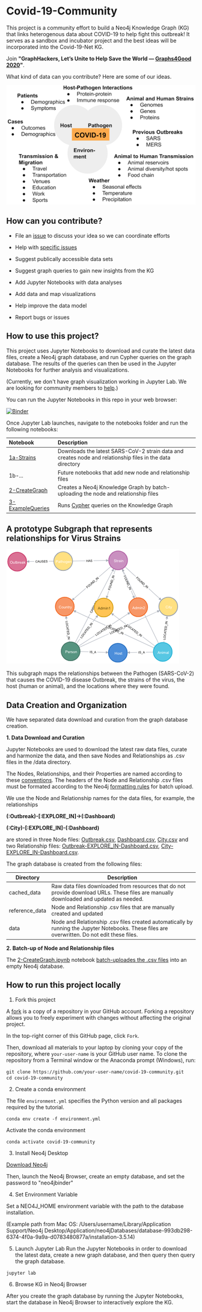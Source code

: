 # Covid-19-Community

This project is a community effort to build a Neo4j Knowledge Graph (KG) that links heterogenous data about COVID-19 to help fight this outbreak! It serves as a sandbox and incubator project and the best ideas will be incorporated into the Covid-19-Net KG.

Join **"GraphHackers, Let’s Unite to Help Save the World — [Graphs4Good 2020](https://medium.com/neo4j/graphhackers-lets-unite-to-help-save-the-world-graphs4good-2020-fed53562b41f)"**.

What kind of data can you contribute? Here are some of our ideas.

![](docs/datatypes.png)

## How can you contribute?

* File an [issue](https://github.com/covid-19-net/covid-19-community/issues/new) to discuss your idea so we can coordinate efforts

* Help with [specific issues](https://github.com/covid-19-net/covid-19-community/labels/help%20wanted)
* Suggest publically accessible data sets
* Suggest graph queries to gain new insights from the KG
* Add Jupyter Notebooks with data analyses
* Add data and map visualizations
* Help improve the data model
* Report bugs or issues


## How to use this project?
This project uses Jupyter Notebooks to download and curate the latest data files, create a Neo4j graph database, and run Cypher queries on the graph database. The results of the queries can then be used in the Jupyter Notebooks for further analysis and visualizations.

(Currently, we don't have graph visualization working in Jupyter Lab. We are looking for community members to [help](https://github.com/covid-19-net/covid-19-community/issues/1).)

You can run the Jupyter Notebooks in this repo in your web browser:

[![Binder](https://aws-uswest2-binder.pangeo.io/badge_logo.svg)](https://aws-uswest2-binder.pangeo.io/v2/gh/covid-19-net/covid-19-community/master?urlpath=lab)

Once Jupyter Lab launches, navigate to the notebooks folder and run the following notebooks:

|Notebook|Description|
|:-------|:----------|
|[1a-Strains](../notebooks/1-Strains.ipynb)| Downloads the latest SARS-CoV-2 strain data and creates node and relationship files in the data directory|
|1b-...|Future notebooks that add new node and relationship files|
|[2-CreateGraph](../notebooks/2-CreateGraph.ipynb)|Creates a Neo4j Knowledge Graph by batch-uploading the node and relationship files|
|[3-ExampleQueries](../notebooks/3-ExampleQueries.ipynb)| Runs [Cypher](https://neo4j.com/developer/cypher-query-language/) queries on the Knowledge Graph|


## A prototype Subgraph that represents relationships for Virus Strains

![](docs/strains.png)

This subgraph maps the relationships between the Pathogen (SARS-CoV-2) that causes the COVID-19 disease Outbreak, the strains of the virus, the host (human or animal), and the locations where they were found.

## Data Creation and Organization
We have separated data download and curation from the graph database creation. 

**1. Data Download and Curation**

Jupyter Notebooks are used to download the latest raw data files, curate and harmonize the data, and then save Nodes and Relationships as .csv files in the /data directory.

The Nodes, Relationships, and their Properties are named according to these [conventions](https://neo4j.com/docs/cypher-manual/current/syntax/naming/). The headers of the Node and Relationship .csv files must be formated according to the Neo4j [formatting rules](https://neo4j.com/docs/operations-manual/current/tools/import/file-header-format/) for batch upload.

We use the Node and Relationship names for the data files, for example, the relationships

**(:Outbreak)-[:EXPLORE_IN]->(:Dashboard)**

**(:City)-[:EXPLORE_IN]-(:Dashboard)**

are stored in three Node files: [Outbreak.csv](../reference_data/nodes/Outbreak.csv), [Dashboard.csv](../reference_data/nodes/Dashboard.csv), [City.csv](../data/nodes/City.csv) and two Relationship files: [Outbreak-EXPLORE_IN-Dashboard.csv](../reference_data/relationships/Outbreak-EXPLORE_IN-Dashboard.csv), [City-EXPLORE_IN-Dashboard.csv](../reference_data/relationships/City-EXPLORE_IN-Dashboard.csv).

The graph database is created from the following files:

|Directory|Description|
|---------|-----------|
|cached_data|Raw data files downloaded from resources that do not provide download URLs. These files are manually downloaded and updated as needed.|
|reference_data|Node and Relationship .csv files that are manually created and updated|
|data|Node and Relationship .csv files created automatically by running the Jupyter Notebooks. These files are overwritten. Do not edit these files.|

**2. Batch-up of Node and Relationship files**

The [2-CreateGraph.ipynb](../notebooks/2-CreateGraph.ipynb) notebook [batch-uploades the .csv files](https://neo4j.com/docs/operations-manual/current/tools/import/) into an empty Neo4j database.

## How to run this project locally

1. Fork this project

A [fork](https://help.github.com/en/articles/fork-a-repo) is a copy of a repository in your GitHub account. Forking a repository allows you to freely experiment with changes without affecting the original project.

In the top-right corner of this GitHub page, click ```Fork```.

Then, download all materials to your laptop by cloning your copy of the repository, where ```your-user-name``` is your GitHub user name. To clone the repository from a Terminal window or the Anaconda prompt (Windows), run:

```
git clone https://github.com/your-user-name/covid-19-community.git
cd covid-19-community
```

2. Create a conda environment

The file `environment.yml` specifies the Python version and all packages required by the tutorial. 
```
conda env create -f environment.yml
```

Activate the conda environment
```
conda activate covid-19-community
```

3. Install Neo4j Desktop

[Download Neo4j](https://neo4j.com/download/)

Then, launch the Neo4j Browser, create an empty database, and set the password to "neo4jbinder"

4. Set Environment Variable

Set a NEO4J_HOME environment variable with the path to the database installation.

(Example path from Mac OS: /Users/username/Library/Application Support/Neo4j Desktop/Application/neo4jDatabases/database-993db298-6374-4f0a-9a9a-d0783480877a/installation-3.5.14)

5. Launch Jupyter Lab
Run the Jupyter Notebooks in order to download the latest data, create a new graph database, and then query then query the graph database.

```
jupyter lab
```

6. Browse KG in Neo4j Browser

After you create the graph database by running the Jupyter Notebooks, start the database in Neo4j Browser to interactively explore the KG.







